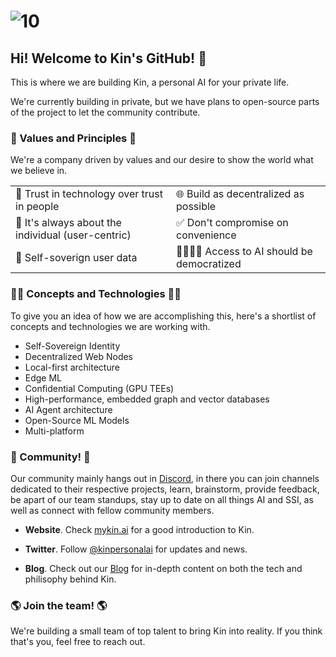 # ![10](https://github.com/community/community/assets/207447/3582cd52-00d0-4425-858b-6136ad54fad5)

## Hi! Welcome to Kin's GitHub! 👋

This is where we are building Kin, a personal AI for your private life.

We're currently building in private, but we have plans to open-source parts of the project to let the community contribute.


### 💎 Values and Principles 💎
We're a company driven by values and our desire to show the world what we believe in.

| | |
| ----------| -------- |
| 🔗 Trust in technology over trust in people | 🌐 Build as decentralized as possible |
| 🧍 It's always about the individual (user-centric) | ✅ Don't compromise on convenience |
| 🔑 Self-soverign user data | 👨‍👩‍👧‍👦 Access to AI should be democratized |

### 👨‍💻 Concepts and Technologies 👨‍💻

To give you an idea of how we are accomplishing this, here's a shortlist of concepts and technologies we are working with.

* Self-Sovereign Identity
* Decentralized Web Nodes
* Local-first architecture
* Edge ML
* Confidential Computing (GPU TEEs)
* High-performance, embedded graph and vector databases
* AI Agent architecture
* Open-Source ML Models
* Multi-platform

### 💬 Community! 💬

Our community mainly hangs out in [Discord](https://discord.gg/eZUNXaWeRy), in there you can join channels dedicated to their respective projects, learn, brainstorm, provide feedback, be apart of our team standups, stay up to date on all things AI and SSI, as well as connect with fellow community members. 

* **Website**. Check [mykin.ai](https://mykin.ai) for a good introduction to Kin.

* **Twitter**. Follow [@kinpersonalai](https://twitter.com/kinpersonalai) for updates and news.

* **Blog**. Check out our [Blog](https://blog.mykin.ai) for in-depth content on both the tech and philisophy behind Kin.

### 🌎 Join the team! 🌎

We're building a small team of top talent to bring Kin into reality. If you think that's you, feel free to reach out.
